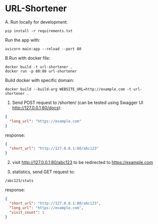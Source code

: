 # URL-Shortener

A. Run locally for development:
```commandline
pip install -r requirements.txt
```
Run the app with:
```commandline
uvicorn main:app --reload --port 80
```

B.Run with docker file:
```commandline
docker build -t url-shortener .
docker run -p 80:80 url-shortener
```
Build docker with specific domain:
```commandline
docker build --build-arg WEBSITE_URL=http://example.com -t url-shortener .
```


1. Send POST request to /shorten/ (can be tested using Swagger UI http://127.0.0.1:80/docs):
```json
{
  "long_url": "https://example.com"
}
```
response:
```json
{
  "short_url": "http://127.0.0.1:80/abc123"
}

```
2. visit http://127.0.0.1:80/abc123 to be redirected to https://example.com

3. statistics, send GET request to:
```
/abc123/stats
```

response:
```json
{
  "short_url": "http://127.0.0.1:80/abc123",
  "long_url": "https://example.com",
  "visit_count": 1
}
```
